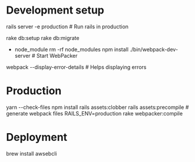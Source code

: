 # Development setup

rails server -e production    # Run rails in production

rake db:setup
rake db:migrate


- node_module
rm -rf node_modules
npm install
./bin/webpack-dev-server     # Start WebPacker



webpack --display-error-details # Helps displaying errors


# Production 

 
yarn --check-files
npm install
rails assets:clobber
rails assets:precompile # generate webpack files
RAILS_ENV=production rake webpacker:compile

# Deployment
brew install awsebcli
